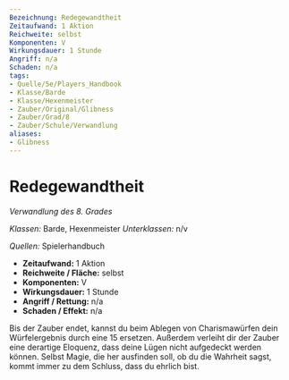 ```yaml
---
Bezeichnung: Redegewandtheit
Zeitaufwand: 1 Aktion
Reichweite: selbst
Komponenten: V
Wirkungsdauer: 1 Stunde
Angriff: n/a
Schaden: n/a
tags:
- Quelle/5e/Players_Handbook
- Klasse/Barde
- Klasse/Hexenmeister
- Zauber/Original/Glibness
- Zauber/Grad/8
- Zauber/Schule/Verwandlung
aliases:
- Glibness
---
```

# Redegewandtheit
_Verwandlung des 8. Grades_

_Klassen:_ Barde, Hexenmeister
_Unterklassen:_  n/v

_Quellen:_ Spielerhandbuch

- **Zeitaufwand:** 1 Aktion
- **Reichweite / Fläche:** selbst
- **Komponenten:** V
- **Wirkungsdauer:** 1 Stunde
- **Angriff / Rettung:** n/a
- **Schaden / Effekt:**  n/a

Bis der Zauber endet, kannst du beim Ablegen von Charismawürfen dein Würfelergebnis durch eine 15 ersetzen. Außerdem verleiht dir der Zauber eine derartige Eloquenz, dass deine Lügen nicht aufgedeckt werden können. Selbst Magie, die her ausfinden soll, ob du die Wahrheit sagst, kommt immer zu dem Schluss, dass du ehrlich bist.